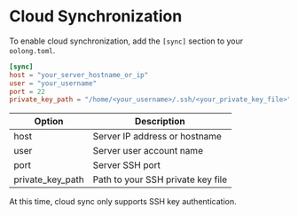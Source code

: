 # Cloud Synchronization

To enable cloud synchronization, add the `[sync]` section to your `oolong.toml`.

```toml
[sync]
host = "your_server_hostname_or_ip"
user = "your_username"
port = 22
private_key_path = "/home/<your_username>/.ssh/<your_private_key_file>"
```

| Option | Description |
|--------|-------------|
| host | Server IP address or hostname |
| user | Server user account name |
| port | Server SSH port |
| private_key_path | Path to your SSH private key file |

At this time, cloud sync only supports SSH key authentication.


<!-- TODO: explain how cloud sync system works, possible in a different page -->
